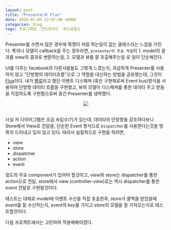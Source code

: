 ```yaml
---
layout: post
title: "Presenter와 Flux"
date: 2016-07-05 22:07:00 +0900
categories: blog
tags: 프로그래밍  안드로이드  하드보일드
---
```


Presenter를 쓰면서 많은 경우에 쭉쟁이 처럼 하는일이 없는 클래스라는 느낌을 가진다. 특히나 모델이 callback을 주는 경우라면, ``presenter의 주요 작업``이 1. model의 결과를 view의 결과로 변환하는일, 2. 모델과 뷰를 잘 호출해주는일 로 일이 단순해진다.

UI를 다루는 facebook의 다른사람들도 그렇게 느꼈는지, 과감하게 Presenter를 사용하지 않고 "단방향의 데이터흐름"으로 그 역할을 대신하는 방법을 공유했는데, 그것이 [Flux](https://facebook.github.io/flux/)이다. 내가 [별로](/blog/2016/06/29/presenter와-viewcontroller.md#bus-is-not-good)라고 했던 이벤트 디스패쳐 (혹은 구현체로써 Event bus)방식을 사용하여 단방향 데이터 흐름을 구현했고, 뷰와 모델이 디스패쳐를 통한 데이타 주고 받음을 직접하도록 구현함으로써 중간 Presenter를 생략했다.

<div align="center"><img src="https://facebook.github.io/flux/img/flux-simple-f8-diagram-explained-1300w.png"/></div>

<br/>

사실 저 다이어그램은 조금 속임수(?)가 있는데, 데이타의 단방향을 강조하다보니 Store에서 View로 전달을, 단순한 Event 형식으로 ``Dispatcher``를 사용한다는것을 명확히 드러내고 있지 않고 있다. 따라서 실질적으로 구현을 하려면,

 * view
 * store
 * dispatcher
 * action
 * event

정도의 주요 component가 있어야 할것이고, view와 store는 dispatcher를 통한 action으로 전달, store에서 view (controller-view)로는 역시 dispatcher를 통한 event 전달로 구현될것이다.

테스트는 대체로 model에 이벤트 수신을 직접 호출한후, store가 콜백을 받았을때 event를 잘 수신하는지, event의 key를 가지고 store의 모델을 잘 가져오는지로 테스트할것이다.

다음 프로젝트에서는 고민하여 적용해봐야겠다.

